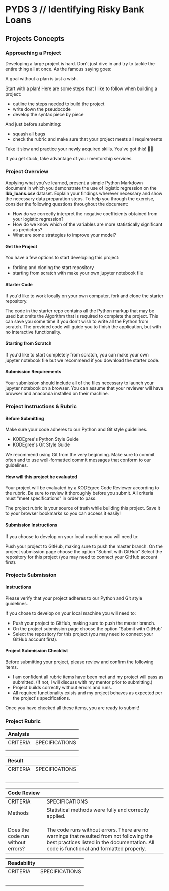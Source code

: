 # PYDS 3 // Identifying Risky Bank Loans

## Projects Concepts

### Approaching a Project

Developing a large project is hard. Don't just dive in and try to tackle the entire thing all at once. As the famous saying goes:

A goal without a plan is just a wish.

Start with a plan! Here are some steps that I like to follow when building a project:

* outline the steps needed to build the project
* write down the pseudocode
* develop the syntax piece by piece

And just before submitting:

* squash all bugs
* check the rubric and make sure that your project meets all requirements

Take it slow and practice your newly acquired skills. You've got this! 🙌🏼

If you get stuck, take advantage of your mentorship services.

### Project Overview

Applying what you’ve learned, present a simple Python Markdown document in which you demonstrate the use of logistic regression on the **lbb\_loans.csv** dataset. Explain your findings wherever necessary and show the necessary data preparation steps. To help you through the exercise, consider the following questions throughout the document:

* How do we correctly interpret the negative coefficients obtained from your logistic regression?
* How do we know which of the variables are more statistically significant as predictors?
* What are some strategies to improve your model?

#### Get the Project

You have a few options to start developing this project:

* forking and cloning the start repository
* starting from scratch with make your own jupyter notebook file

#### Starter Code

If you'd like to work locally on your own computer, fork and clone the starter repository.

The code in the starter repo contains all the Python markup that may be used but omits the Algorithm  that is required to complete the project. This can save you some time if you don't wish to write all the Python from scratch. The provided code will guide you to finish the application, but with no interactive functionality.

#### Starting from Scratch

If you'd like to start completely from scratch, you can make your own jupyter notebook file but we recommend if you download the starter code.

#### Submission Requirements

Your submission should include all of the files necessary to launch your jupyter notebook on a browser. You can assume that your reviewer will have browser and anaconda installed on their machine.

### Project Instructions & Rubric

#### Before Submitting

Make sure your code adheres to our Python and Git style guidelines.

* KODEgree's Python Style Guide
* KODEgree's Git Style Guide

We recommend using Git from the very beginning. Make sure to commit often and to use well-formatted commit messages that conform to our guidelines.

#### How will this project be evaluated

Your project will be evaluated by a KODEgree Code Reviewer according to the rubric. Be sure to review it thoroughly before you submit. All criteria must "meet specifications" in order to pass.

The project rubric is your source of truth while building this project. Save it to your browser bookmarks so you can access it easily!

#### Submission Instructions

If you choose to develop on your local machine you will need to:

Push your project to GitHub, making sure to push the master branch. On the project submission page choose the option "Submit with GitHub" Select the repository for this project \(you may need to connect your GitHub account first\).

### Projects Submission

#### Instructions

Please verify that your project adheres to our Python and Git style guidelines.

If you chose to develop on your local machine you will need to:

* Push your project to GitHub, making sure to push the master branch.
* On the project submission page choose the option "Submit with GitHub"
* Select the repository for this project \(you may need to connect your GitHub account first\).

#### Project Submission Checklist

Before submitting your project, please review and confirm the following items.

* I am confident all rubric items have been met and my project will pass as submitted. \(If not, I will discuss with my mentor prior to submitting.\)
* Project builds correctly without errors and runs.
* All required functionality exists and my project behaves as expected per the project's specifications.

Once you have checked all these items, you are ready to submit!

### Project Rubric

| Analysis |  |
| :--- | :--- |
| CRITERIA | SPECIFICATIONS |
|  |  |
|  |  |

| Result |  |
| :--- | :--- |
| CRITERIA | SPECIFICATIONS |
|  |  |
|  |  |
|  |  |
|  |  |
|  |  |

| Code Review |  |
| :--- | :--- |
| CRITERIA | SPECIFICATIONS |
| Methods | Statistical methods were fully and correctly applied. |
|  |  |
|  |  |
|  |  |
| Does the code run without errors? | The code runs without errors. There are no warnings that resulted from not following the best practices listed in the documentation. All code is functional and formatted properly. |

| Readability |  |
| :--- | :--- |
| CRITERIA | SPECIFICATIONS |
|  |  |
|  |  |
|  |  |
|  |  |
|  |  |

